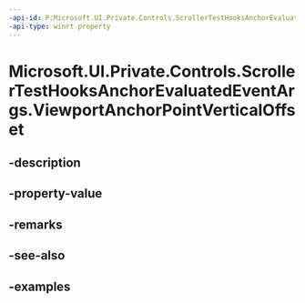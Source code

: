 ```yaml
---
-api-id: P:Microsoft.UI.Private.Controls.ScrollerTestHooksAnchorEvaluatedEventArgs.ViewportAnchorPointVerticalOffset
-api-type: winrt property
---
```


# Microsoft.UI.Private.Controls.ScrollerTestHooksAnchorEvaluatedEventArgs.ViewportAnchorPointVerticalOffset

<!--
public double ViewportAnchorPointVerticalOffset { get; }
-->


## -description

## -property-value

## -remarks

## -see-also

## -examples


